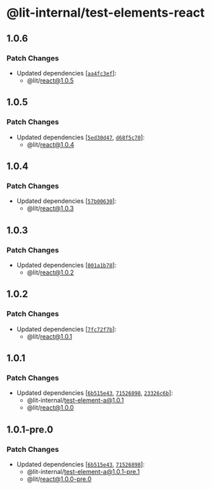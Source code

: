 # @lit-internal/test-elements-react

## 1.0.6

### Patch Changes

- Updated dependencies [[`aa4fc3ef`](https://github.com/lit/lit/commit/aa4fc3eff349b202861e597ef7554934b9eaa19a)]:
  - @lit/react@1.0.5

## 1.0.5

### Patch Changes

- Updated dependencies [[`5ed30d47`](https://github.com/lit/lit/commit/5ed30d47f7c2d5574293a9caf73cdf13a1907dcd), [`d68f5c70`](https://github.com/lit/lit/commit/d68f5c705484b9f6ea1f553d4851a9aa6a440db0)]:
  - @lit/react@1.0.4

## 1.0.4

### Patch Changes

- Updated dependencies [[`57b00630`](https://github.com/lit/lit/commit/57b006306c269bd835979935dae3062599c4fccf)]:
  - @lit/react@1.0.3

## 1.0.3

### Patch Changes

- Updated dependencies [[`001a1b78`](https://github.com/lit/lit/commit/001a1b78074aa799946c0db798bacc1ba1422cbf)]:
  - @lit/react@1.0.2

## 1.0.2

### Patch Changes

- Updated dependencies [[`7fc72f7b`](https://github.com/lit/lit/commit/7fc72f7b1769d80961229537606083371a7dc1e8)]:
  - @lit/react@1.0.1

## 1.0.1

### Patch Changes

- Updated dependencies [[`6b515e43`](https://github.com/lit/lit/commit/6b515e43c3a24cc8a593247d3aa72d81bcc724d5), [`71526898`](https://github.com/lit/lit/commit/71526898cc33ff8a466b9dcabb89d601ec862b9a), [`23326c6b`](https://github.com/lit/lit/commit/23326c6b9a6abdf01998dadf5d0f20a643e457aa)]:
  - @lit-internal/test-element-a@1.0.1
  - @lit/react@1.0.0

## 1.0.1-pre.0

### Patch Changes

- Updated dependencies [[`6b515e43`](https://github.com/lit/lit/commit/6b515e43c3a24cc8a593247d3aa72d81bcc724d5), [`71526898`](https://github.com/lit/lit/commit/71526898cc33ff8a466b9dcabb89d601ec862b9a)]:
  - @lit-internal/test-element-a@1.0.1-pre.1
  - @lit/react@1.0.0-pre.0
